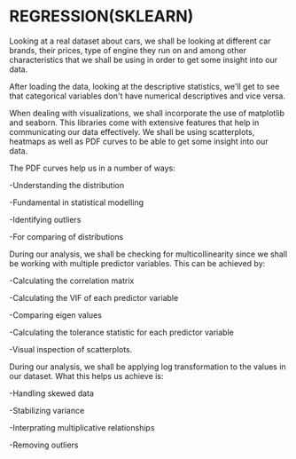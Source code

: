 # REGRESSION(SKLEARN)

Looking at a real dataset about cars, we shall be looking at different car brands, their prices, type of engine they run on and among other characteristics that we shall be using in order to get some insight into our data.

After loading the data, looking at the descriptive statistics, we'll get to see that categorical variables don't have numerical descriptives and vice versa.

When dealing with visualizations, we shall incorporate the use of matplotlib and seaborn. This libraries come with extensive features that help in communicating our data effectively. We shall be using scatterplots, heatmaps as well as PDF curves to be able to get some insight into our data.

The PDF curves help us in a number of ways:

   -Understanding the distribution
  
   -Fundamental in statistical modelling
  
   -Identifying outliers
  
   -For comparing of distributions

During our analysis, we shall be checking for multicollinearity since we shall be working with multiple predictor variables. This can be achieved by:

   -Calculating the correlation matrix

   -Calculating the VIF of each predictor variable

   -Comparing eigen values

   -Calculating the tolerance statistic for each predictor variable

   -Visual inspection of scatterplots.

During our analysis, we shall be applying log transformation to the values in our dataset. What this helps us achieve is:

  -Handling skewed data

  -Stabilizing variance

  -Interprating multiplicative relationships

  -Removing outliers

